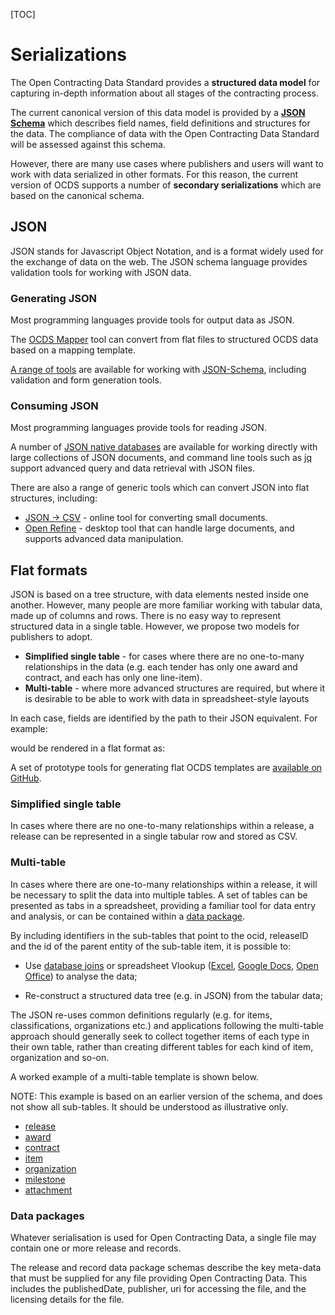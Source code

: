 [TOC]

# Serializations

<span class="lead">The Open Contracting Data Standard provides a **structured data model** for capturing in-depth information about all stages of the contracting process.</span>

<span class="lead">The current canonical version of this data model is provided by a **[JSON Schema](../../schema/release)** which describes field names, field definitions and structures for the data. The compliance of data with the Open Contracting Data Standard will be assessed against this schema.</span>

However, there are many use cases where publishers and users will want to work with data serialized in other formats. For this reason, the current version of OCDS supports a number of **secondary serializations** which are based on the canonical schema.

## JSON

JSON stands for Javascript Object Notation, and is a format widely used for the exchange of data on the web. The JSON schema language provides validation tools for working with JSON data.

### Generating JSON
Most programming languages provide tools for output data as JSON. 

The [OCDS Mapper](https://github.com/open-contracting/mapper) tool can convert from flat files to structured OCDS data based on a mapping template. 

[A range of tools](http://json-schema.org/implementations.html) are available for working with [JSON-Schema](http://json-schema.org/), including validation and form generation tools. 

### Consuming JSON
Most programming languages provide tools for reading JSON.

A number of [JSON native databases](http://en.wikipedia.org/wiki/NoSQL) are available for working directly with large collections of JSON documents, and command line tools such as [jq](http://stedolan.github.io/jq/) support advanced query and data retrieval with JSON files.

There are also a range of generic tools which can convert JSON into flat structures, including:

* [JSON -> CSV](http://konklone.io/json/) - online tool for converting small documents.
* [Open Refine](http://openrefine.org/) - desktop tool that can handle large documents, and supports advanced data manipulation.

## Flat formats

JSON is based on a tree structure, with data elements nested inside one another. However, many people are more familiar working with tabular data, made up of columns and rows. There is no easy way to represent structured data in a single table. However, we propose two models for publishers to adopt. 

* **Simplified single table** - for cases where there are no one-to-many relationships in the data (e.g. each tender has only one award and contract, and each has only one line-item).
* **Multi-table** - where more advanced structures are required, but where it is desirable to be able to work with data in spreadsheet-style layouts

In each case, fields are identified by the path to their JSON equivalent. For example:

<div class="include-json" data-src="standard/example/serialization-flat.json"></div>

would be rendered in a flat format as:

<div class="include-csv" data-src="standard/example/serialization-flat.csv" data-table-class="table table-striped"></div>

A set of prototype tools for generating flat OCDS templates are [available on GitHub](https://github.com/open-contracting/flattening-ocds).

### Simplified single table 

In cases where there are no one-to-many relationships within a release, a release can be represented in a single tabular row and stored as CSV. 

### Multi-table

In cases where there are one-to-many relationships within a release, it will be necessary to split the data into multiple tables. A set of tables can be presented as tabs in a spreadsheet, providing a familiar tool for data entry and analysis, or can be contained within a [data package](http://dataprotocols.org/data-packages/). 

By including identifiers in the sub-tables that point to the ocid, releaseID and the id of the parent entity of the sub-table item, it is possible to:

* Use [database joins](http://en.wikipedia.org/wiki/Join_%28SQL%29) or spreadsheet Vlookup ([Excel](http://office.microsoft.com/en-gb/excel-help/vlookup-HP005209335.aspx), [Google Docs](https://support.google.com/docs/answer/3093318?hl=en), [Open Office](https://wiki.openoffice.org/wiki/Documentation/How_Tos/Calc:_VLOOKUP_function)) to analyse the data;

* Re-construct a structured data tree (e.g. in JSON) from the tabular data;

The JSON re-uses common definitions regularly (e.g. for items, classifications, organizations etc.) and applications following the multi-table approach should generally seek to collect together items of each type in their own table, rather than creating different tables for each kind of item, organization and so-on.

A worked example of a multi-table template is shown below.

NOTE: This example is based on an earlier version of the schema, and does not show all sub-tables. It should be understood as illustrative only.

<div class="tabbable">
<ul class="nav nav-tabs">
  <li class="active"><a href="#release" data-toggle="tab">release</a></li>
  <li><a href="#award" data-toggle="tab">award</a></li>
  <li><a href="#contract" data-toggle="tab">contract</a></li>
  <li><a href="#item" data-toggle="tab">item</a></li>
  <li><a href="#organization" data-toggle="tab">organization</a></li>
  <li><a href="#milestone" data-toggle="tab">milestone</a></li>
  <li><a href="#attachment" data-toggle="tab">attachment</a></li>  
</ul>
<div class="tab-content">
<div class="tab-pane active" id="release">
<div class="include-csv" data-src="standard/example/flat/release.csv" data-table-class="table table-striped"></div>
</div>
<div class="tab-pane" id="award">
<div class="include-csv" data-src="standard/example/flat/award.csv" data-table-class="table table-striped"></div>
</div>
<div class="tab-pane" id="contract">
<div class="include-csv" data-src="standard/example/flat/contract.csv" data-table-class="table table-striped"></div>
</div>
<div class="tab-pane" id="item">
<div class="include-csv" data-src="standard/example/flat/item.csv" data-table-class="table table-striped"></div>
</div>
<div class="tab-pane" id="organization">
<div class="include-csv" data-src="standard/example/flat/organization.csv" data-table-class="table table-striped"></div>
</div>
<div class="tab-pane" id="milestone">
<div class="include-csv" data-src="standard/example/flat/milestone.csv" data-table-class="table table-striped"></div>
</div>
<div class="tab-pane" id="attachment">
<div class="include-csv" data-src="standard/example/flat/attachment.csv" data-table-class="table table-striped"></div>
</div>
</div>
</div>


### Data packages

Whatever serialisation is used for Open Contracting Data, a single file may contain one or more release and records.

The release and record data package schemas describe the key meta-data that must be supplied for any file providing Open Contracting Data. This includes the publishedDate, publisher, uri for accessing the file, and the licensing details for the file.